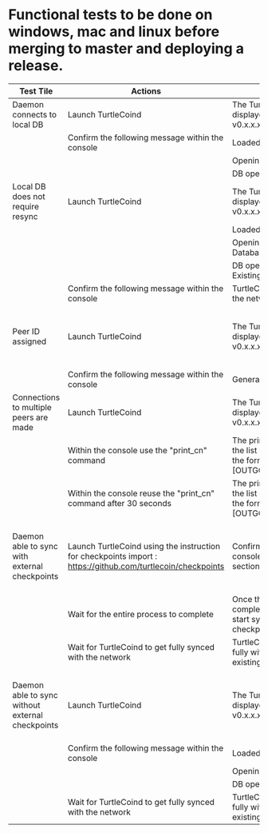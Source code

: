 # Functional tests to be done on windows, mac and linux before merging to master and deploying a release.

Test Tile|Actions | Expected Results | Prerequisites |
----|---|---|---
Daemon connects to local DB | Launch TurtleCoind | The TurtleCoin Startup text is displayed : Welcome to TurtleCoin v0.x.x.xxxx | 
||Confirm the following message within the console | Loaded X default checkpoints|
|||Opening DB in DatabasePath |
|||DB opened in DatabasePath |
Local DB does not require resync|Launch TurtleCoind|The TurtleCoin Startup text is displayed : Welcome to TurtleCoin v0.x.x.xxxx|You already have a TurtleCoin DB
|||Loaded X default checkpoints|
|||Opening DB in Existing DatabasePath|
|||DB opened in ExistingDatabasePath|
||Confirm the following message within the console|TurtleCoind starts synching with the network
Peer ID assigned|Launch TurtleCoind|The TurtleCoin Startup text is displayed : Welcome to TurtleCoin v0.x.x.xxxx|the p2pstate.bin does not exist before the launch of TurtleCoind
||Confirm the following message within the console|Generated new peer ID: PEER_ID
Connections to multiple peers are made|Launch TurtleCoind|The TurtleCoin Startup text is displayed :Welcome to TurtleCoin v0.x.x.xxxx|
||Within the console use the "print_cn" command|The print_cn command displays the list of connected peers using the format :  [OUTGOING]IP_ADDRESS:PEER_ID|
||Within the console reuse the "print_cn" command after 30 seconds|The print_cn command displays the list of connected peers using the format : [OUTGOING]IP_ADDRESS:PEER_ID  ||
Daemon able to sync with external checkpoints|Launch TurtleCoind using the instruction for checkpoints import : https://github.com/turtlecoin/checkpoints|Confirm you see displayed in the console the Expected Output section of this page|You already have a TurtleCoin DB that is not in full sync with the network|Confirm you see displayed in the console the Expected Output section of this page|You already have a TurtleCoin DB that is not in full sync with the network
||Wait for the entire process to complete|Once the import of checkpoints is completed, Turtlecoind should start sycing the block after the last checkpoint in the csv.|
||Wait for TurtleCoind to get fully synced with the network|TurtleCoind should be able to sync fully with the network with an existing DB
Daemon able to sync without external checkpoints|Launch TurtleCoind|The TurtleCoin Startup text is displayed : Welcome to TurtleCoin v0.x.x.xxxx|You already have a TurtleCoin DB that is not in full sync with the network
||Confirm the following message within the console|Loaded X default checkpoints|
|||Opening DB in DatabasePath
|||DB opened in DatabasePath
||Wait for TurtleCoind to get fully synced with the network|TurtleCoind should be able to sync fully with the network with an existing DB
